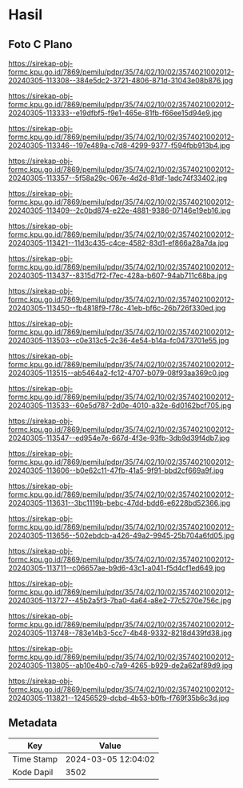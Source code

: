# Hasil

## Foto C Plano

https://sirekap-obj-formc.kpu.go.id/7869/pemilu/pdpr/35/74/02/10/02/3574021002012-20240305-113308--384e5dc2-3721-4806-871d-31043e08b876.jpg

https://sirekap-obj-formc.kpu.go.id/7869/pemilu/pdpr/35/74/02/10/02/3574021002012-20240305-113333--e19dfbf5-f9e1-465e-81fb-f66ee15d94e9.jpg

https://sirekap-obj-formc.kpu.go.id/7869/pemilu/pdpr/35/74/02/10/02/3574021002012-20240305-113346--197e489a-c7d8-4299-9377-f594fbb913b4.jpg

https://sirekap-obj-formc.kpu.go.id/7869/pemilu/pdpr/35/74/02/10/02/3574021002012-20240305-113357--5f58a29c-067e-4d2d-81df-1adc74f33402.jpg

https://sirekap-obj-formc.kpu.go.id/7869/pemilu/pdpr/35/74/02/10/02/3574021002012-20240305-113409--2c0bd874-e22e-4881-9386-07146e19eb16.jpg

https://sirekap-obj-formc.kpu.go.id/7869/pemilu/pdpr/35/74/02/10/02/3574021002012-20240305-113421--11d3c435-c4ce-4582-83d1-ef866a28a7da.jpg

https://sirekap-obj-formc.kpu.go.id/7869/pemilu/pdpr/35/74/02/10/02/3574021002012-20240305-113437--8315d7f2-f7ec-428a-b607-94ab711c68ba.jpg

https://sirekap-obj-formc.kpu.go.id/7869/pemilu/pdpr/35/74/02/10/02/3574021002012-20240305-113450--fb4818f9-f78c-41eb-bf6c-26b726f330ed.jpg

https://sirekap-obj-formc.kpu.go.id/7869/pemilu/pdpr/35/74/02/10/02/3574021002012-20240305-113503--c0e313c5-2c36-4e54-b14a-fc0473701e55.jpg

https://sirekap-obj-formc.kpu.go.id/7869/pemilu/pdpr/35/74/02/10/02/3574021002012-20240305-113515--ab5464a2-fc12-4707-b079-08f93aa369c0.jpg

https://sirekap-obj-formc.kpu.go.id/7869/pemilu/pdpr/35/74/02/10/02/3574021002012-20240305-113533--60e5d787-2d0e-4010-a32e-6d0162bcf705.jpg

https://sirekap-obj-formc.kpu.go.id/7869/pemilu/pdpr/35/74/02/10/02/3574021002012-20240305-113547--ed954e7e-667d-4f3e-93fb-3db9d39f4db7.jpg

https://sirekap-obj-formc.kpu.go.id/7869/pemilu/pdpr/35/74/02/10/02/3574021002012-20240305-113606--b0e62c11-47fb-41a5-9f91-bbd2cf669a9f.jpg

https://sirekap-obj-formc.kpu.go.id/7869/pemilu/pdpr/35/74/02/10/02/3574021002012-20240305-113631--3bc1119b-bebc-47dd-bdd6-e6228bd52366.jpg

https://sirekap-obj-formc.kpu.go.id/7869/pemilu/pdpr/35/74/02/10/02/3574021002012-20240305-113656--502ebdcb-a426-49a2-9945-25b704a6fd05.jpg

https://sirekap-obj-formc.kpu.go.id/7869/pemilu/pdpr/35/74/02/10/02/3574021002012-20240305-113711--c06657ae-b9d6-43c1-a041-f5d4cf1ed649.jpg

https://sirekap-obj-formc.kpu.go.id/7869/pemilu/pdpr/35/74/02/10/02/3574021002012-20240305-113727--45b2a5f3-7ba0-4a64-a8e2-77c5270e756c.jpg

https://sirekap-obj-formc.kpu.go.id/7869/pemilu/pdpr/35/74/02/10/02/3574021002012-20240305-113748--783e14b3-5cc7-4b48-9332-8218d439fd38.jpg

https://sirekap-obj-formc.kpu.go.id/7869/pemilu/pdpr/35/74/02/10/02/3574021002012-20240305-113805--ab10e4b0-c7a9-4265-b929-de2a62af89d9.jpg

https://sirekap-obj-formc.kpu.go.id/7869/pemilu/pdpr/35/74/02/10/02/3574021002012-20240305-113821--12456529-dcbd-4b53-b0fb-f769f35b6c3d.jpg


## Metadata

| Key        | Value               |
| ---------- | ------------------- |
| Time Stamp | 2024-03-05 12:04:02 |
| Kode Dapil | 3502                |



